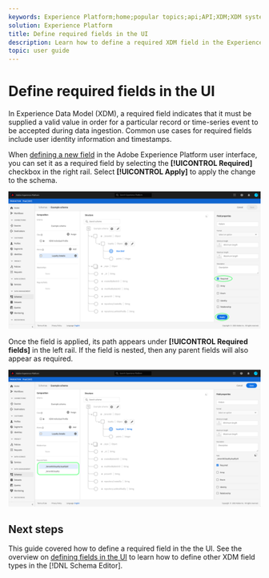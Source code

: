 ```yaml
---
keywords: Experience Platform;home;popular topics;api;API;XDM;XDM system;experience data model;data model;ui;workspace;required;field;
solution: Experience Platform
title: Define required fields in the UI
description: Learn how to define a required XDM field in the Experience Platform user interface.
topic: user guide
---
```


# Define required fields in the UI

In Experience Data Model (XDM), a required field indicates that it must be supplied a valid value in order for a particular record or time-series event to be accepted during data ingestion. Common use cases for required fields include user identity information and timestamps.

When [defining a new field](./overview.md#define) in the Adobe Experience Platform user interface, you can set it as a required field by selecting the **[!UICONTROL Required]** checkbox in the right rail. Select **[!UICONTROL Apply]** to apply the change to the schema.

![](../../images/ui/fields/special/required.png)

Once the field is applied, its path appears under **[!UICONTROL Required fields]** in the left rail. If the field is nested, then any parent fields will also appear as required.

![](../../images/ui/fields/special/required-applied.png)

## Next steps

This guide covered how to define a required field in the the UI. See the overview on [defining fields in the UI](./overview.md#special) to learn how to define other XDM field types in the [!DNL Schema Editor].